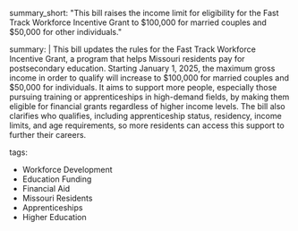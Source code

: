 summary_short: "This bill raises the income limit for eligibility for the Fast Track Workforce Incentive Grant to $100,000 for married couples and $50,000 for other individuals."

summary: |
  This bill updates the rules for the Fast Track Workforce Incentive Grant, a program that helps Missouri residents pay for postsecondary education. Starting January 1, 2025, the maximum gross income in order to qualify will increase to $100,000 for married couples and $50,000 for individuals. It aims to support more people, especially those pursuing training or apprenticeships in high-demand fields, by making them eligible for financial grants regardless of higher income levels. The bill also clarifies who qualifies, including apprenticeship status, residency, income limits, and age requirements, so more residents can access this support to further their careers.

tags:
  - Workforce Development
  - Education Funding
  - Financial Aid
  - Missouri Residents
  - Apprenticeships
  - Higher Education
